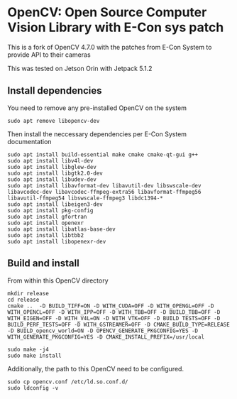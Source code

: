 # OpenCV: Open Source Computer Vision Library with E-Con sys patch

This is a fork of OpenCV 4.7.0 with the patches from E-Con System to provide API to their cameras

This was tested on Jetson Orin with Jetpack 5.1.2

## Install dependencies

You need to remove any pre-installed OpenCV on the system
```
sudo apt remove libopencv-dev
```

Then install the neccessary dependencies per E-Con System documentation

```
sudo apt install build-essential make cmake cmake-qt-gui g++
sudo apt install libv4l-dev
sudo apt install libglew-dev
sudo apt install libgtk2.0-dev
sudo apt install libudev-dev
sudo apt install libavformat-dev libavutil-dev libswscale-dev libavcodec-dev libavcodec-ffmpeg-extra56 libavformat-ffmpeg56 libavutil-ffmpeg54 libswscale-ffmpeg3 libdc1394-*
sudo apt install libeigen3-dev
sudo apt install pkg-config
sudo apt install gfortran
sudo apt install openexr
sudo apt install libatlas-base-dev
sudo apt install libtbb2
sudo apt install libopenexr-dev
```

## Build and install
From within this OpenCV directory

```
mkdir release
cd release
cmake ..  -D BUILD_TIFF=ON -D WITH_CUDA=OFF -D WITH_OPENGL=OFF -D WITH_OPENCL=OFF -D WITH_IPP=OFF -D WITH_TBB=OFF -D BUILD_TBB=OFF -D WITH_EIGEN=OFF -D WITH_V4L=ON -D WITH_VTK=OFF -D BUILD_TESTS=OFF -D BUILD_PERF_TESTS=OFF -D WITH_GSTREAMER=OFF -D CMAKE_BUILD_TYPE=RELEASE -D BUILD_opencv_world=ON -D OPENCV_GENERATE_PKGCONFIG=YES -D WITH_GENERATE_PKGCONFIG=YES -D CMAKE_INSTALL_PREFIX=/usr/local

sudo make -j4
sudo make install
```

Additionally, the path to this OpenCV need to be configured.

```
sudo cp opencv.conf /etc/ld.so.conf.d/
sudo ldconfig -v
```



